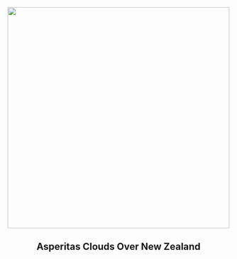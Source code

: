 
<p align="center"><img src="https://apod.nasa.gov/apod/image/2508/asperatus_priester_1024.jpg" width="500" height="500"></p>
<h2 align="center"> Asperitas Clouds Over New Zealand </h2>
